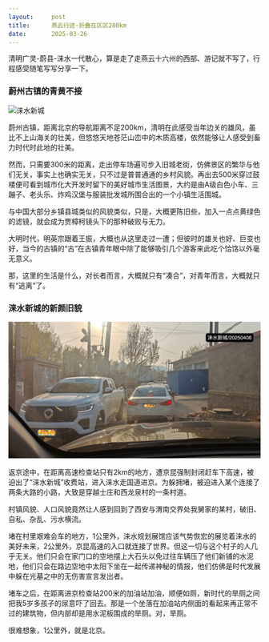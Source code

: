 ```yaml
---
layout:     post
title:      燕云行迹·折叠在区区200km
date:       2025-03-26
---
```


清明广灵-蔚县-涞水一代散心，算是走了走燕云十六州的西部、游记就不写了，行程感受随笔写写分享一下。

### 蔚州古镇的青黄不接  

![涞水新城](/images/202504/lyuzhou.jpg)

蔚州古镇，距离北京的导航距离不足200km，清明在此感受当年边关的雄风，虽比不上山海关的壮美，但悠悠天地苍茫山峦中的木质高楼，依然能够让人感受到畜力时代时此地的壮美。

然而，只需要300米的距离，走出停车场遍可步入旧城老街，仿佛景区的繁华与他们无关，事实上也确实无关，只不过是普普通通的乡村风貌。再出去500米穿过鼓楼便可看到城市化大开发时留下的美好城市生活图景，大约是由A级白色小车、三蹦子、老头乐、炸鸡汉堡与服装批发城所围合出的一个小镇生活围城。

与中国大部分乡镇县城类似的风貌类似，只是，大概更陈旧些，加入一点点黄绿色的滤镜，就会成为贾樟柯镜头下的那种破败与无力。

大明时代，明英宗跟着王振，大概也从这里走过一遭；但彼时的雄关也好、巨变也好，当今的古镇的“古”在古镇青年眼中除了能够吸引几个游客来此吃个饸饹以外毫无意义。

那，这里的生活是什么，对长者而言，大概就只有“凑合”，对青年而言，大概就只有“逃离”了。



### 涞水新城的新颜旧貌

![涞水新城](/images/202504/laishuixincheng.jpg)

返京途中，在距离高速检查站只有2km的地方，遭京昆强制封闭赶车下高速，被迫出了“涞水新城”收费站，进入涞水走国道进京。为躲拥堵，被迫进入某个连接了两条大路的小路，大致是穿越士庄和西龙泉村的一条村道。

村镇风貌、人口风貌竟然让人感到回到了西安与渭南交界处我舅家的某村，破旧、自私、杂乱、污水横流。

堵在村里艰难会车的地方，1公里外，涞水规划展馆应该气势恢宏的展览着涞水的美好未来，2公里外，京昆高速的入口就连接了世界。但这一切与这个村子的人几乎无关。他们只会在家门口的空地摆上大石头以免过往车辆压了他们新铺的水泥地，他们只会在路边空地中太阳下坐在一起传递神秘的情报，他们仿佛是时代发展中躲在光墓之中的无伤害宣言发出者。

堵车之后，在距离进京检查站200米的加油站加油，顺便如厕，新时代的旱厕之间把我5岁多孩子的尿意吓了回去。那是一个坐落在加油站内侧面的看起来再正常不过的建筑物，但内部却是用水泥板围成的旱厕。对，旱厕。

很难想象，1公里外，就是北京。
